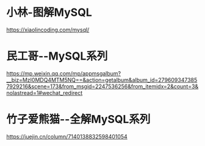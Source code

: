 # 小林-图解MySQL
https://xiaolincoding.com/mysql/

# 民工哥--MySQL系列
https://mp.weixin.qq.com/mp/appmsgalbum?__biz=MzI0MDQ4MTM5NQ==&action=getalbum&album_id=2796093473857929216&scene=173&from_msgid=2247536256&from_itemidx=2&count=3&nolastread=1#wechat_redirect

# 竹子爱熊猫--全解MySQL系列
https://juejin.cn/column/7140138832598401054
